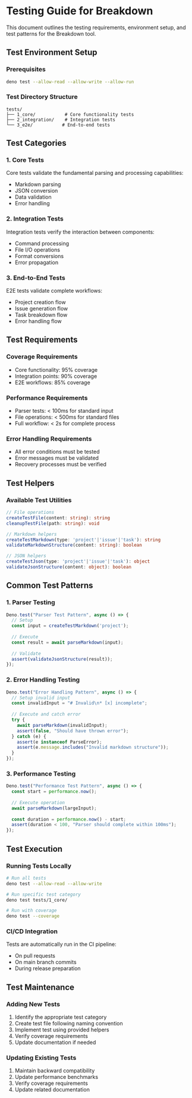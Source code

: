 # Testing Guide for Breakdown

This document outlines the testing requirements, environment setup, and test patterns for the Breakdown tool.

## Test Environment Setup

### Prerequisites

```bash
deno test --allow-read --allow-write --allow-run
```

### Test Directory Structure

```
tests/
├── 1_core/           # Core functionality tests
├── 2_integration/    # Integration tests
└── 3_e2e/           # End-to-end tests
```

## Test Categories

### 1. Core Tests

Core tests validate the fundamental parsing and processing capabilities:

- Markdown parsing
- JSON conversion
- Data validation
- Error handling

### 2. Integration Tests

Integration tests verify the interaction between components:

- Command processing
- File I/O operations
- Format conversions
- Error propagation

### 3. End-to-End Tests

E2E tests validate complete workflows:

- Project creation flow
- Issue generation flow
- Task breakdown flow
- Error handling flow

## Test Requirements

### Coverage Requirements

- Core functionality: 95% coverage
- Integration points: 90% coverage
- E2E workflows: 85% coverage

### Performance Requirements

- Parser tests: < 100ms for standard input
- File operations: < 500ms for standard files
- Full workflow: < 2s for complete process

### Error Handling Requirements

- All error conditions must be tested
- Error messages must be validated
- Recovery processes must be verified

## Test Helpers

### Available Test Utilities

```typescript
// File operations
createTestFile(content: string): string
cleanupTestFile(path: string): void

// Markdown helpers
createTestMarkdown(type: 'project'|'issue'|'task'): string
validateMarkdownStructure(content: string): boolean

// JSON helpers
createTestJson(type: 'project'|'issue'|'task'): object
validateJsonStructure(content: object): boolean
```

## Common Test Patterns

### 1. Parser Testing

```typescript
Deno.test("Parser Test Pattern", async () => {
  // Setup
  const input = createTestMarkdown('project');
  
  // Execute
  const result = await parseMarkdown(input);
  
  // Validate
  assert(validateJsonStructure(result));
});
```

### 2. Error Handling Testing

```typescript
Deno.test("Error Handling Pattern", async () => {
  // Setup invalid input
  const invalidInput = "# Invalid\n* [x] incomplete";
  
  // Execute and catch error
  try {
    await parseMarkdown(invalidInput);
    assert(false, "Should have thrown error");
  } catch (e) {
    assert(e instanceof ParseError);
    assert(e.message.includes("Invalid markdown structure"));
  }
});
```

### 3. Performance Testing

```typescript
Deno.test("Performance Test Pattern", async () => {
  const start = performance.now();
  
  // Execute operation
  await parseMarkdown(largeInput);
  
  const duration = performance.now() - start;
  assert(duration < 100, "Parser should complete within 100ms");
});
```

## Test Execution

### Running Tests Locally

```bash
# Run all tests
deno test --allow-read --allow-write

# Run specific test category
deno test tests/1_core/

# Run with coverage
deno test --coverage
```

### CI/CD Integration

Tests are automatically run in the CI pipeline:
- On pull requests
- On main branch commits
- During release preparation

## Test Maintenance

### Adding New Tests

1. Identify the appropriate test category
2. Create test file following naming convention
3. Implement test using provided helpers
4. Verify coverage requirements
5. Update documentation if needed

### Updating Existing Tests

1. Maintain backward compatibility
2. Update performance benchmarks
3. Verify coverage requirements
4. Update related documentation 